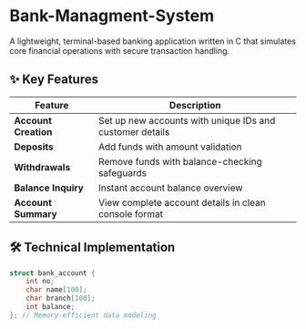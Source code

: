 # Bank-Managment-System

A lightweight, terminal-based banking application written in C that simulates core financial operations with secure transaction handling.

## ✨ Key Features

| Feature          | Description                                                                 |
|------------------|----------------------------------------------------------------------------|
| **Account Creation** | Set up new accounts with unique IDs and customer details                   |
| **Deposits**       | Add funds with amount validation                                           |
| **Withdrawals**    | Remove funds with balance-checking safeguards                              |
| **Balance Inquiry** | Instant account balance overview                                           |
| **Account Summary** | View complete account details in clean console format                      |

## 🛠️ Technical Implementation
```c
struct bank_account {
    int no;
    char name[100];
    char branch[100];
    int balance; 
}; // Memory-efficient data modeling


